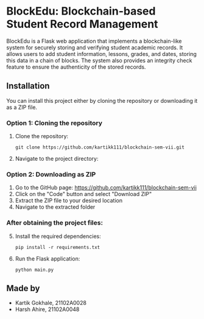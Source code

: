 # BlockEdu: Blockchain-based Student Record Management

BlockEdu is a Flask web application that implements a blockchain-like system for securely storing and verifying student academic records. It allows users to add student information, lessons, grades, and dates, storing this data in a chain of blocks. The system also provides an integrity check feature to ensure the authenticity of the stored records.

## Installation

You can install this project either by cloning the repository or downloading it as a ZIP file.

### Option 1: Cloning the repository

1. Clone the repository:
   ```
   git clone https://github.com/kartikk111/blockchain-sem-vii.git
   ```
2. Navigate to the project directory:
  

### Option 2: Downloading as ZIP

1. Go to the GitHub page: https://github.com/kartikk111/blockchain-sem-vii
2. Click on the "Code" button and select "Download ZIP"
3. Extract the ZIP file to your desired location
4. Navigate to the extracted folder

### After obtaining the project files:

5. Install the required dependencies:
   ```
   pip install -r requirements.txt
   ```
6. Run the Flask application:
   ```
   python main.py
   ```

## Made by
- Kartik Gokhale, 21102A0028
- Harsh Ahire, 21102A0048
